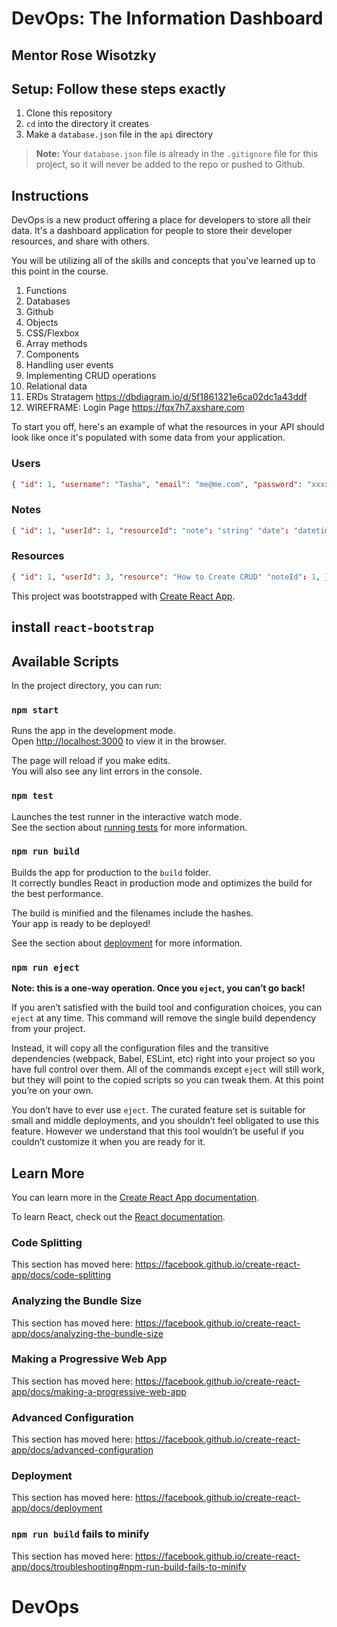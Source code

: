 # DevOps: The Information Dashboard
## Mentor Rose Wisotzky
## Setup: Follow these steps exactly

1. Clone this repository
2. `cd` into the directory it creates
3. Make a `database.json` file in the `api` directory


> **Note:** Your `database.json` file is already in the `.gitignore` file for this project, so it will never be added to the repo or pushed to Github.

## Instructions

DevOps is a new product offering a place for developers to store all their data. It's a dashboard application for people to store their developer resources, and share with others.

You will be utilizing all of the skills and concepts that you've learned up to this point in the course.

1. Functions
2. Databases
3. Github
4. Objects
5. CSS/Flexbox
6. Array methods
7. Components
8. Handling user events
9. Implementing CRUD operations
10. Relational data 
11. ERDs Stratagem https://dbdiagram.io/d/5f1861321e6ca02dc1a43ddf
12. WIREFRAME: Login Page https://fqx7h7.axshare.com

To start you off, here's an example of what the resources in your API should look like once it's populated with some data from your application.

### Users

```json
{ "id": 1, "username": "Tasha", "email": "me@me.com", "password": "xxxx" }
```

### Notes

```json
{ "id": 1, "userId": 1, "resourceId": "note": "string" "date": "datetime"  }
```

### Resources

```json
{ "id": 1, "userId": 3, "resource": "How to Create CRUD" "noteId": 1, }
```
This project was bootstrapped with [Create React App](https://github.com/facebook/create-react-app).

## install `react-bootstrap`

## Available Scripts

In the project directory, you can run:

### `npm start`

Runs the app in the development mode.<br />
Open [http://localhost:3000](http://localhost:3000) to view it in the browser.

The page will reload if you make edits.<br />
You will also see any lint errors in the console.

### `npm test`

Launches the test runner in the interactive watch mode.<br />
See the section about [running tests](https://facebook.github.io/create-react-app/docs/running-tests) for more information.

### `npm run build`

Builds the app for production to the `build` folder.<br />
It correctly bundles React in production mode and optimizes the build for the best performance.

The build is minified and the filenames include the hashes.<br />
Your app is ready to be deployed!

See the section about [deployment](https://facebook.github.io/create-react-app/docs/deployment) for more information.

### `npm run eject`

**Note: this is a one-way operation. Once you `eject`, you can’t go back!**

If you aren’t satisfied with the build tool and configuration choices, you can `eject` at any time. This command will remove the single build dependency from your project.

Instead, it will copy all the configuration files and the transitive dependencies (webpack, Babel, ESLint, etc) right into your project so you have full control over them. All of the commands except `eject` will still work, but they will point to the copied scripts so you can tweak them. At this point you’re on your own.

You don’t have to ever use `eject`. The curated feature set is suitable for small and middle deployments, and you shouldn’t feel obligated to use this feature. However we understand that this tool wouldn’t be useful if you couldn’t customize it when you are ready for it.

## Learn More

You can learn more in the [Create React App documentation](https://facebook.github.io/create-react-app/docs/getting-started).

To learn React, check out the [React documentation](https://reactjs.org/).

### Code Splitting

This section has moved here: https://facebook.github.io/create-react-app/docs/code-splitting

### Analyzing the Bundle Size

This section has moved here: https://facebook.github.io/create-react-app/docs/analyzing-the-bundle-size

### Making a Progressive Web App

This section has moved here: https://facebook.github.io/create-react-app/docs/making-a-progressive-web-app

### Advanced Configuration

This section has moved here: https://facebook.github.io/create-react-app/docs/advanced-configuration

### Deployment

This section has moved here: https://facebook.github.io/create-react-app/docs/deployment

### `npm run build` fails to minify

This section has moved here: https://facebook.github.io/create-react-app/docs/troubleshooting#npm-run-build-fails-to-minify
# DevOps
